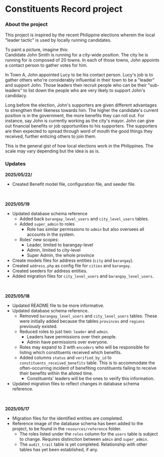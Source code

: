 # Constituents Record project 

### About the project 
This project is inspired by the recent Philippine elections wherein the local "leader tactic" is used by locally running candidates. 

To paint a picture, imagine this: <br>
Candidate John Smith is running for a city-wide position. The city he is running for is composed of 20 towns. In each of those towns, John appoints a contact person to gather votes for him. 

In Town A, John appointed Lucy to be his contact person. Lucy's job is to gather others who're considerably influential in their town to be a "leader" and support John. Those leaders then recruit people who can be their "sub-leaders" to list down the people who are very likely to support John's candidacy. 

Long before the election, John's supporters are given different advantages to strengthen their likeness towards him. The higher the candidate's current position is in the government, the more benefits they can roll out. For instance, say John is currently working as the city's mayor. John can give out financial benefits or job opportunities to his supporters. The supporters are then expected to spread through word of mouth the good things they received, further enticing others to join them. 

This is the general gist of how local elections work in the Philippines. The scale may vary depending but the idea is as is. 

### Updates
**2025/05/22/** 
- Created Benefit model file, configuration file, and seeder file.

<br><br>
**2025/05/19**
- Updated database schema reference
    - Added back `barangay_level_users` and `city_level_users` tables.
    - Added `super_admin` to roles
        - Role has similar permissions to `admin` but also oversees all accounts in the system.
    - Roles' new scopes: 
        - Leader, limited to barangay-level
        - Admin, limited to city-level
        - Super Admin, the whole province
- Create models files for address entities (`city` and `barangay`). 
- Created `address.php` as config file for `cities` and `barangay`. 
- Created seeders for address entities.
- Added migration files for `city_level_users` and `barangay_level_users`.

<br><br>
**2025/05/18**
- Updated README file to be more informative. 
- Updated database schema reference. 
    - Removed `barangay_level_users` and `city_level_users` tables. These were initially added because the tables `provinces` and `regions` previously existed.
    - Reduced roles to just two: `leader` and `admin`. 
        - Leaders have permissions over their people. 
        - Admin have permissions over everyone. 
    - Roles may expand to 3 with `encoders` who will be responsible for listing which constituents received which benefits. 
    - Added columns `status` and `verified_by_id` to `constituents_received_benefits` table. This is to accommodate the often-occurring incident of benefiting constituents failing to receive their benefits within the alloted time. 
        - Constituents' leaders will be the ones to verify this information. 
- Updated migration files to reflect changes in database schema reference. 

<br><br>
**2025/05/17**
- Migration files for the identified entities are completed. 
- Reference image of the database schema has been added to the project, to be found in the `resources/reference` folder. 
    - The roles listed under the `roles` column for the `users` table is subject to change. Requires distinction between `admin` and `super_admin`. 
    - The `audit_trail` table is yet completed. Relationship with other tables has yet been established, if any. 